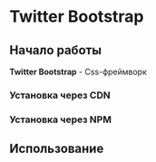 # Twitter Bootstrap 

## Начало работы
**Twitter Bootstrap** - Css-фреймворк

### Установка через CDN

### Установка через NPM

## Использование